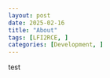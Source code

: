 ```yaml
---
layout: post
date: 2025-02-16
title: "About"
tags: [LFI2RCE, ]
categories: [Development, ]
---
```



test


